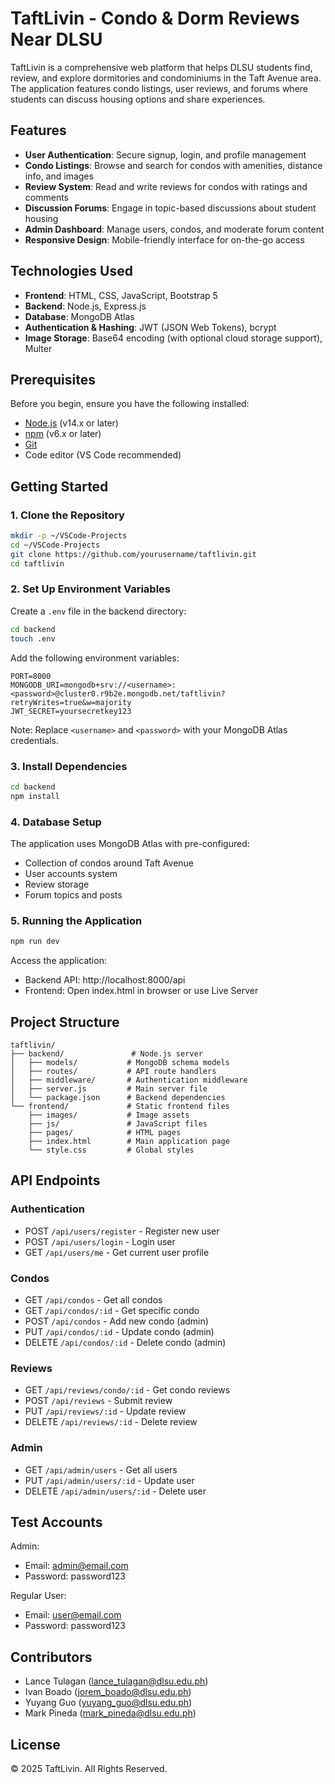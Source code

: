 # TaftLivin - Condo & Dorm Reviews Near DLSU

TaftLivin is a comprehensive web platform that helps DLSU students find, review, and explore dormitories and condominiums in the Taft Avenue area. The application features condo listings, user reviews, and forums where students can discuss housing options and share experiences.

## Features

- **User Authentication**: Secure signup, login, and profile management
- **Condo Listings**: Browse and search for condos with amenities, distance info, and images
- **Review System**: Read and write reviews for condos with ratings and comments
- **Discussion Forums**: Engage in topic-based discussions about student housing
- **Admin Dashboard**: Manage users, condos, and moderate forum content
- **Responsive Design**: Mobile-friendly interface for on-the-go access

## Technologies Used

- **Frontend**: HTML, CSS, JavaScript, Bootstrap 5
- **Backend**: Node.js, Express.js
- **Database**: MongoDB Atlas
- **Authentication & Hashing**: JWT (JSON Web Tokens), bcrypt
- **Image Storage**: Base64 encoding (with optional cloud storage support), Multer

## Prerequisites

Before you begin, ensure you have the following installed:

- [Node.js](https://nodejs.org/) (v14.x or later)
- [npm](https://www.npmjs.com/) (v6.x or later)
- [Git](https://git-scm.com/)
- Code editor (VS Code recommended)

## Getting Started

### 1. Clone the Repository

```bash
mkdir -p ~/VSCode-Projects
cd ~/VSCode-Projects
git clone https://github.com/yourusername/taftlivin.git
cd taftlivin
```

### 2. Set Up Environment Variables

Create a `.env` file in the backend directory:

```bash
cd backend
touch .env
```

Add the following environment variables:

```plaintext
PORT=8000
MONGODB_URI=mongodb+srv://<username>:<password>@cluster0.r9b2e.mongodb.net/taftlivin?retryWrites=true&w=majority
JWT_SECRET=yoursecretkey123
```

Note: Replace `<username>` and `<password>` with your MongoDB Atlas credentials.

### 3. Install Dependencies

```bash
cd backend
npm install
```

### 4. Database Setup

The application uses MongoDB Atlas with pre-configured:
- Collection of condos around Taft Avenue
- User accounts system
- Review storage
- Forum topics and posts

### 5. Running the Application

```bash
npm run dev
```

Access the application:
- Backend API: http://localhost:8000/api
- Frontend: Open index.html in browser or use Live Server

## Project Structure

```
taftlivin/
├── backend/               # Node.js server
│   ├── models/           # MongoDB schema models
│   ├── routes/           # API route handlers
│   ├── middleware/       # Authentication middleware
│   ├── server.js         # Main server file
│   └── package.json      # Backend dependencies
└── frontend/             # Static frontend files
    ├── images/           # Image assets
    ├── js/               # JavaScript files
    ├── pages/            # HTML pages
    ├── index.html        # Main application page
    └── style.css         # Global styles
```

## API Endpoints

### Authentication
- POST `/api/users/register` - Register new user
- POST `/api/users/login` - Login user
- GET `/api/users/me` - Get current user profile

### Condos
- GET `/api/condos` - Get all condos
- GET `/api/condos/:id` - Get specific condo
- POST `/api/condos` - Add new condo (admin)
- PUT `/api/condos/:id` - Update condo (admin)
- DELETE `/api/condos/:id` - Delete condo (admin)

### Reviews
- GET `/api/reviews/condo/:id` - Get condo reviews
- POST `/api/reviews` - Submit review
- PUT `/api/reviews/:id` - Update review
- DELETE `/api/reviews/:id` - Delete review

### Admin
- GET `/api/admin/users` - Get all users
- PUT `/api/admin/users/:id` - Update user
- DELETE `/api/admin/users/:id` - Delete user

## Test Accounts

Admin:
- Email: admin@email.com
- Password: password123

Regular User:
- Email: user@email.com
- Password: password123

## Contributors

- Lance Tulagan (lance_tulagan@dlsu.edu.ph)
- Ivan Boado (jorem_boado@dlsu.edu.ph)
- Yuyang Guo (yuyang_guo@dlsu.edu.ph)
- Mark Pineda (mark_pineda@dlsu.edu.ph)

## License

© 2025 TaftLivin. All Rights Reserved.
